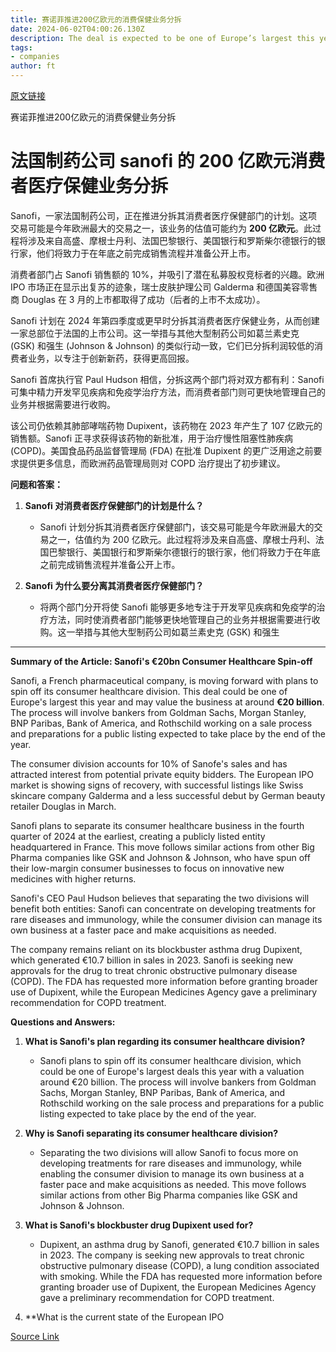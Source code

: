 ```yaml
---
title: 赛诺菲推进200亿欧元的消费保健业务分拆
date: 2024-06-02T04:00:26.130Z
description: The deal is expected to be one of Europe’s largest this year as EU IPO market shows signs of recovery
tags: 
- companies
author: ft
---
```


[原文链接](https://ft.com/content/455bf26e-1ad7-4f99-bdfb-11b696227fca)

赛诺菲推进200亿欧元的消费保健业务分拆

# 法国制药公司 sanofi 的 200 亿欧元消费者医疗保健业务分拆

Sanofi，一家法国制药公司，正在推进分拆其消费者医疗保健部门的计划。这项交易可能是今年欧洲最大的交易之一，该业务的估值可能约为 **200 亿欧元**。此过程将涉及来自高盛、摩根士丹利、法国巴黎银行、美国银行和罗斯柴尔德银行的银行家，他们将致力于在年底之前完成销售流程并准备公开上市。

消费者部门占 Sanofi 销售额的 10%，并吸引了潜在私募股权竞标者的兴趣。欧洲 IPO 市场正在显示出复苏的迹象，瑞士皮肤护理公司 Galderma 和德国美容零售商 Douglas 在 3 月的上市都取得了成功（后者的上市不太成功）。

Sanofi 计划在 2024 年第四季度或更早时分拆其消费者医疗保健业务，从而创建一家总部位于法国的上市公司。这一举措与其他大型制药公司如葛兰素史克 (GSK) 和强生 (Johnson & Johnson) 的类似行动一致，它们已分拆利润较低的消费者业务，以专注于创新新药，获得更高回报。

Sanofi 首席执行官 Paul Hudson 相信，分拆这两个部门将对双方都有利：Sanofi 可集中精力开发罕见疾病和免疫学治疗方法，而消费者部门则可更快地管理自己的业务并根据需要进行收购。

该公司仍依赖其肺部哮喘药物 Dupixent，该药物在 2023 年产生了 107 亿欧元的销售额。Sanofi 正寻求获得该药物的新批准，用于治疗慢性阻塞性肺疾病 (COPD)。美国食品药品监督管理局 (FDA) 在批准 Dupixent 的更广泛用途之前要求提供更多信息，而欧洲药品管理局则对 COPD 治疗提出了初步建议。

**问题和答案：**

1. **Sanofi 对消费者医疗保健部门的计划是什么？**
   - Sanofi 计划分拆其消费者医疗保健部门，该交易可能是今年欧洲最大的交易之一，估值约为 200 亿欧元。此过程将涉及来自高盛、摩根士丹利、法国巴黎银行、美国银行和罗斯柴尔德银行的银行家，他们将致力于在年底之前完成销售流程并准备公开上市。

2. **Sanofi 为什么要分离其消费者医疗保健部门？**
   - 将两个部门分开将使 Sanofi 能够更多地专注于开发罕见疾病和免疫学的治疗方法，同时使消费者部门能够更快地管理自己的业务并根据需要进行收购。这一举措与其他大型制药公司如葛兰素史克 (GSK) 和强生

---

**Summary of the Article: Sanofi's €20bn Consumer Healthcare Spin-off**

Sanofi, a French pharmaceutical company, is moving forward with plans to spin off its consumer healthcare division. This deal could be one of Europe's largest this year and may value the business at around **€20 billion**. The process will involve bankers from Goldman Sachs, Morgan Stanley, BNP Paribas, Bank of America, and Rothschild working on a sale process and preparations for a public listing expected to take place by the end of the year.

The consumer division accounts for 10% of Sanofe's sales and has attracted interest from potential private equity bidders. The European IPO market is showing signs of recovery, with successful listings like Swiss skincare company Galderma and a less successful debut by German beauty retailer Douglas in March.

Sanofi plans to separate its consumer healthcare business in the fourth quarter of 2024 at the earliest, creating a publicly listed entity headquartered in France. This move follows similar actions from other Big Pharma companies like GSK and Johnson & Johnson, who have spun off their low-margin consumer businesses to focus on innovative new medicines with higher returns.

Sanofi's CEO Paul Hudson believes that separating the two divisions will benefit both entities: Sanofi can concentrate on developing treatments for rare diseases and immunology, while the consumer division can manage its own business at a faster pace and make acquisitions as needed.

The company remains reliant on its blockbuster asthma drug Dupixent, which generated €10.7 billion in sales in 2023. Sanofi is seeking new approvals for the drug to treat chronic obstructive pulmonary disease (COPD). The FDA has requested more information before granting broader use of Dupixent, while the European Medicines Agency gave a preliminary recommendation for COPD treatment.

**Questions and Answers:**

1. **What is Sanofi's plan regarding its consumer healthcare division?**
   - Sanofi plans to spin off its consumer healthcare division, which could be one of Europe's largest deals this year with a valuation around €20 billion. The process will involve bankers from Goldman Sachs, Morgan Stanley, BNP Paribas, Bank of America, and Rothschild working on the sale process and preparations for a public listing expected to take place by the end of the year.

2. **Why is Sanofi separating its consumer healthcare division?**
   - Separating the two divisions will allow Sanofi to focus more on developing treatments for rare diseases and immunology, while enabling the consumer division to manage its own business at a faster pace and make acquisitions as needed. This move follows similar actions from other Big Pharma companies like GSK and Johnson & Johnson.

3. **What is Sanofi's blockbuster drug Dupixent used for?**
   - Dupixent, an asthma drug by Sanofi, generated €10.7 billion in sales in 2023. The company is seeking new approvals to treat chronic obstructive pulmonary disease (COPD), a lung condition associated with smoking. While the FDA has requested more information before granting broader use of Dupixent, the European Medicines Agency gave a preliminary recommendation for COPD treatment.

4. **What is the current state of the European IPO

[Source Link](https://ft.com/content/455bf26e-1ad7-4f99-bdfb-11b696227fca)


